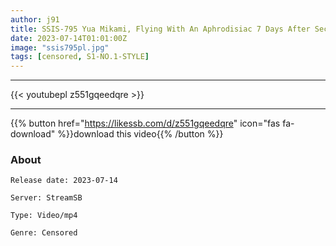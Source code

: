 ```yaml
---
author: j91
title: SSIS-795 Yua Mikami, Flying With An Aphrodisiac 7 Days After Secretly Soaking In An Aphrodisiac Every Day
date: 2023-07-14T01:01:00Z
image: "ssis795pl.jpg"
tags: [censored, S1-NO.1-STYLE]
---
```

___

{{< youtubepl z551gqeedqre >}}
___

{{% button href="https://likessb.com/d/z551gqeedqre" icon="fas fa-download" %}}download this video{{% /button %}}
### About

`Release date: 2023-07-14`

`Server: StreamSB`

`Type: Video/mp4`

`Genre:	Censored`